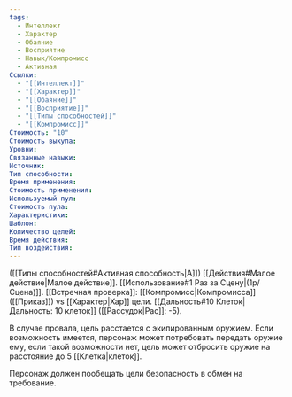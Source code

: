 ```yaml
---
tags:
  - Интеллект
  - Характер
  - Обаяние
  - Восприятие
  - Навык/Компромисс
  - Активная
Ссылки:
  - "[[Интеллект]]"
  - "[[Характер]]"
  - "[[Обаяние]]"
  - "[[Восприятие]]"
  - "[[Типы способностей]]"
  - "[[Компромисс]]"
Стоимость: "10"
Стоимость выкупа:
Уровни:
Связанные навыки:
Источник:
Тип способности:
Время применения:
Стоимость применения:
Используемый пул:
Стоимость пула:
Характеристики:
Шаблон:
Количество целей:
Время действия:
Тип воздействия:
---
```

([[Типы способностей#Активная способность|А]]) [[Действия#Малое действие|Малое действие]]. [[Использование#1 Раз за Сцену|(1р/Сцена)]]. [[Встречная проверка]]: [[Компромисс|Компромисса]] ([[Приказ]]) vs [[Характер|Хар]] цели. [[Дальность#10 Клеток|Дальность: 10 клеток]] ([[Рассудок|Рас]]: -5). 

В случае провала, цель расстается с экипированным оружием. Если возможность имеется, персонаж может потребовать передать оружие ему, если такой возможности нет, цель может отбросить оружие на расстояние до 5 [[Клетка|клеток]].

Персонаж должен пообещать цели безопасность в обмен на требование. 